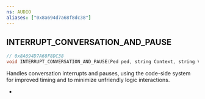 ```yaml
---
ns: AUDIO
aliases: ["0x8a694d7a68f8dc38"]
---
```

## INTERRUPT_CONVERSATION_AND_PAUSE

```c
// 0x8A694D7A68F8DC38
void INTERRUPT_CONVERSATION_AND_PAUSE(Ped ped, string Context, string VoiceName);
```

Handles conversation interrupts and pauses, using the code-side system for improved timing and to minimize unfriendly logic interactions.

-


